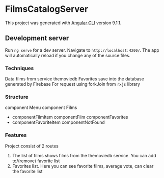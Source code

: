 # FilmsCatalogServer

This project was generated with [Angular CLI](https://github.com/angular/angular-cli) version 9.1.1.

## Development server

Run `ng serve` for a dev server. Navigate to `http://localhost:4200/`. The app will automatically reload if you change any of the source files.

### Techniques

Data films from service themoviedb 
Favorites save into the database generated by Firebase
For request using forkJoin from `rxjs` library

### Structure
component Menu
component Films
 - componentFilmItem
componentFilm
componentFavorites
 - componentFavoriteItem
componentNotFound

### Features

Project consist of 2 routes

1. The list of films shows films from  the themoviedb service. You can add to/(remove) favorite list
2. Favorites list. Here you can see favorite films, average vote,  can clear the favorite list
